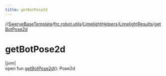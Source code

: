 ```yaml
---
title: getBotPose2d
---
```

//[SwerveBaseTemplate](../../../../index.html)/[frc.robot.utils](../../index.html)/[LimelightHelpers](../index.html)/[LimelightResults](index.html)/[getBotPose2d](get-bot-pose2d.html)



# getBotPose2d



[jvm]\
open fun [getBotPose2d](get-bot-pose2d.html)(): Pose2d




